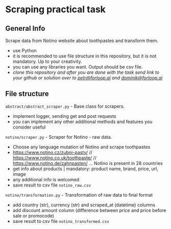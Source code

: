 # Scraping practical task

## General Info

Scrape data from Notino website about toothpastes and transform them.

 - use Python
 - it is recommended to use file structure in this repository, but it is not mandatory. Up to your creativity.
 - you can use any libraries you want. Output should be csv file.
 - *clone this repository and after you are done with the task send link to your github or solution over to petr@forloop.ai and dominik@forloop.ai*

## File structure

 `abstract/abstract_scraper.py` - Base class for scrapers.
  - implement logger, sending get and post requests
  - you can implement any other additional methods and features you consider useful

 `notino/scraper.py` - Scraper for Notino - raw data.
  - Choose any language mutation of Notino and scrape toothpastes
  - https://www.notino.cz/zubni-pasty/ // https://www.notino.co.uk/toothpaste/ // https://www.notino.de/zahnpasten/ ... Notino is present in 28 countries
  - get info about products | mandatory: product name, brand, price, url, image 
  - any additional info is welcomed
  - save result to csv file `notino_raw.csv`

`notino/transformation.py` - Transformation of raw data to final format
  - add country (str), currency (str) and scraped_at (datetime) columns
  - add discount amount column (difference between price and price before sale or promocode) 
  - save result to csv file `notino_transformed.csv`



